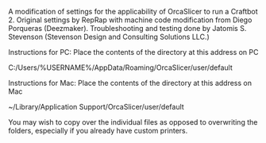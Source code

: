 A modification of settings for the applicability of OrcaSlicer to run a Craftbot 2.
Original settings by RepRap with machine code modification from Diego Porqueras (Deezmaker).
Troubleshooting and testing done by Jatomis S. Stevenson (Stevenson Design and Consulting Solutions LLC.)


Instructions for PC:
Place the contents of the directory at this address on PC

C:/Users/%USERNAME%/AppData/Roaming/OrcaSlicer/user/default


Instructions for Mac:
Place the contents of the directory at this address on Mac

~/Library/Application Support/OrcaSlicer/user/default

You may wish to copy over the individual files as opposed to overwriting the folders, especially if you already have custom printers.
